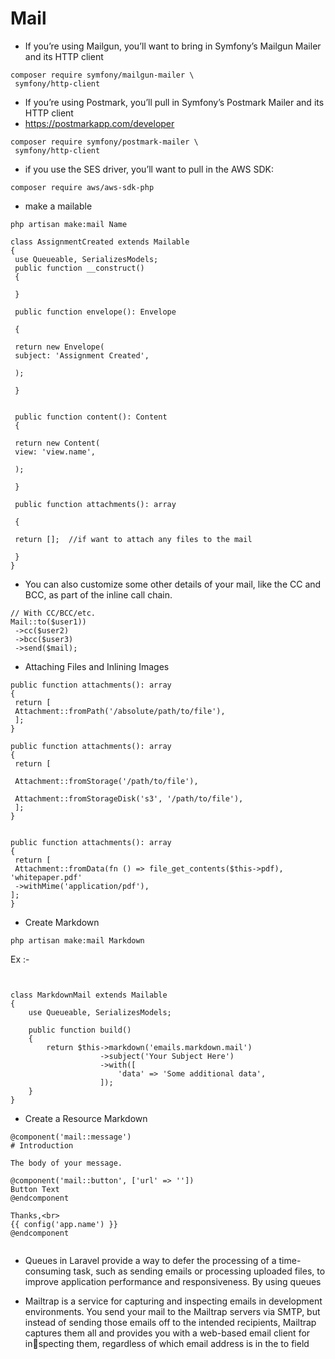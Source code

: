  # Mail
* If you’re using Mailgun, you’ll want to bring in Symfony’s Mailgun Mailer
and its HTTP client

```
composer require symfony/mailgun-mailer \
 symfony/http-client

```


* If you’re using Postmark, you’ll pull in Symfony’s Postmark Mailer and its
HTTP client
* https://postmarkapp.com/developer
```
composer require symfony/postmark-mailer \
 symfony/http-client
```

* if you use the SES driver, you’ll want to pull in the AWS SDK:

```
composer require aws/aws-sdk-php

```
* make a mailable

```
php artisan make:mail Name
```

```
class AssignmentCreated extends Mailable
{
 use Queueable, SerializesModels;
 public function __construct()
 {

 }

 public function envelope(): Envelope

 {

 return new Envelope(
 subject: 'Assignment Created',

 );

 }


 public function content(): Content
 {

 return new Content(
 view: 'view.name',

 );

 }

 public function attachments(): array

 {

 return [];  //if want to attach any files to the mail

 }
}

```

*  You can also customize some other details of your mail, like the CC
and BCC, as part of the inline call chain.

```
// With CC/BCC/etc.
Mail::to($user1))
 ->cc($user2)
 ->bcc($user3)
 ->send($mail);

```


* Attaching Files and Inlining Images

```
public function attachments(): array
{
 return [
 Attachment::fromPath('/absolute/path/to/file'),
 ];
}
 
public function attachments(): array
{
 return [
 
 Attachment::fromStorage('/path/to/file'),
 
 Attachment::fromStorageDisk('s3', '/path/to/file'),
 ];
}


public function attachments(): array
{
 return [
 Attachment::fromData(fn () => file_get_contents($this->pdf), 'whitepaper.pdf'
 ->withMime('application/pdf'),
];
}
```
* Create Markdown 

```
php artisan make:mail Markdown

```

Ex :-

```
 

class MarkdownMail extends Mailable
{
    use Queueable, SerializesModels;

    public function build()
    {
        return $this->markdown('emails.markdown.mail')
                    ->subject('Your Subject Here')
                    ->with([
                        'data' => 'Some additional data',
                    ]);
    }
}

```
* Create a Resource Markdown 
```
@component('mail::message')
# Introduction

The body of your message.

@component('mail::button', ['url' => ''])
Button Text
@endcomponent

Thanks,<br>
{{ config('app.name') }}
@endcomponent


```



* Queues in Laravel provide a way to defer the processing of a time-consuming task, such as sending emails or processing uploaded files, to improve application performance and responsiveness. By using queues


* Mailtrap is a service for capturing and inspecting emails in development
environments. You send your mail to the Mailtrap servers via SMTP, but
instead of sending those emails off to the intended recipients, Mailtrap
captures them all and provides you with a web-based email client for inspecting them, regardless of which email address is in the to field

```

```
 








